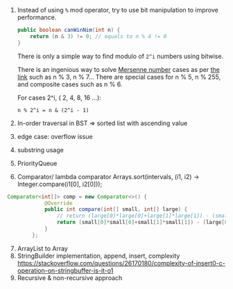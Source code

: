 
1. Instead of using `%` mod operator, try to use bit manipulation to improve performance.

   ```java
   public boolean canWinNim(int n) {
       return (n & 3) != 0; // equals to n % 4 != 0
   }
   ```
   
   There is only a simple way to find modulo of `2^i` numbers using bitwise.

   There is an ingenious way to solve [Mersenne number](https://mathworld.wolfram.com/MersenneNumber.html) cases as per [the link](http://homepage.cs.uiowa.edu/~jones/bcd/mod.shtml) such as n % 3, n % 7... There are special cases for n % 5, n % 255, and composite cases such as n % 6.

   For cases 2^i, ( 2, 4, 8, 16 ...):

   `n % 2^i = n & (2^i - 1)`
   

2. In-order traversal in BST => sorted list with ascending value

3. edge case: overflow issue
4. substring usage
5. PriorityQueue
6. Comparator/ lambda comparator
        Arrays.sort(intervals, (i1, i2) -> Integer.compare(i1[0], i2[0]));
```java
Comparator<int[]> comp = new Comparator<>() {
            @Override
            public int compare(int[] small, int[] large) {
                // return (large[0]*large[0]+large[1]*large[1]) - (small[0]*small[0]+small[1]*small[1]); // large -> small
                return (small[0]*small[0]+small[1]*small[1]) - (large[0]*large[0]+large[1]*large[1]); // small -> large
            }
        };
```
7. ArrayList to Array
8. StringBuilder implementation, append, insert, complexity https://stackoverflow.com/questions/26170180/complexity-of-insert0-c-operation-on-stringbuffer-is-it-o1
9. Recursive & non-recursive approach
